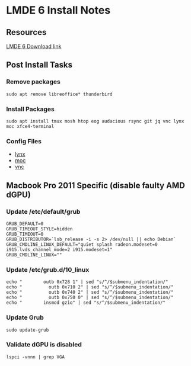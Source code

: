 # LMDE 6 Install Notes

## Resources
[LMDE 6 Download link](https://linuxmint.com/download_lmde.php)


## Post Install Tasks

### Remove packages
```
sudo apt remove libreoffice* thunderbird
```
### Install Packages
```
sudo apt install tmux mosh htop eog audacious rsync git jq vnc lynx moc xfce4-terminal
```
### Config Files
- [lynx](config/lynx_config)
- [moc](config/moc)
- [vnc](config/vnc)

## Macbook Pro 2011 Specific (disable faulty AMD dGPU)

### Update /etc/default/grub 
```
GRUB_DEFAULT=0
GRUB_TIMEOUT_STYLE=hidden
GRUB_TIMEOUT=0
GRUB_DISTRIBUTOR=`lsb_release -i -s 2> /dev/null || echo Debian`
GRUB_CMDLINE_LINUX_DEFAULT="quiet splash radeon.modeset=0 i915.lvds_channel_mode=2 i915.modeset=1"
GRUB_CMDLINE_LINUX=""
```

### Update /etc/grub.d/10_linux
```
echo "        outb 0x728 1" | sed "s/^/$submenu_indentation/"
echo "          outb 0x710 2" | sed "s/^/$submenu_indentation/"
echo "          outb 0x740 2" | sed "s/^/$submenu_indentation/"
echo "          outb 0x750 0" | sed "s/^/$submenu_indentation/"
echo "        insmod gzio" | sed "s/^/$submenu_indentation/"
```
### Update Grub 
```
sudo update-grub
```
### Validate dGPU is disabled
```
lspci -vnnn | grep VGA
```
